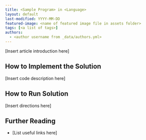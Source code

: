 ```yaml
---
title: <Sample Program> in <Language>
layout: default
last-modified: YYYY-MM-DD
featured-image: <name of featured image file in assets folder>
tags: [<a list of tags>]
authors:
  - <author username from _data/authors.yml>
---
```

  
[Insert article introduction here]

## How to Implement the Solution

[Insert code description here]

## How to Run Solution

[Insert directions here]

## Further Reading

- [List useful links here]
